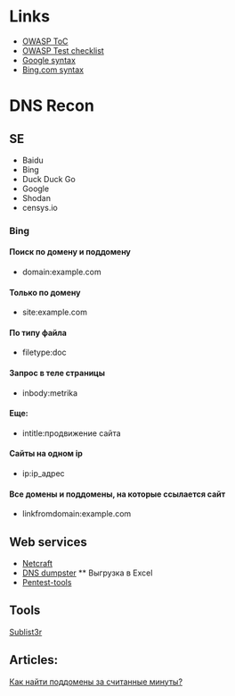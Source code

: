 # Links
* [OWASP ToC](https://www.owasp.org/index.php/OWASP_Testing_Guide_v4_Table_of_Contents)
* [OWASP Test checklist](https://www.owasp.org/index.php/Testing_Checklist)
* [Google syntax](https://support.google.com/websearch/answer/2466433?hl=en&visit_id=1-636557217326693897-2663777801&rd=1)
* [Bing.com syntax](http://not-alone.ru/must-have/seo/operators-bing.html)

# DNS Recon
## SE
* Baidu
* Bing
* Duck Duck Go
* Google
* Shodan
* censys.io

### Bing
#### Поиск по домену и поддомену
* domain:example.com
#### Только по домену
* site:example.com
#### По типу файла
* filetype:doc
#### Запрос в теле страницы
* inbody:metrika
#### Еще:
* intitle:продвижение сайта
#### Сайты на одном ip
* ip:ip_адрес
#### Все домены и поддомены, на которые ссылается сайт
* linkfromdomain:example.com

## Web services
* [Netcraft](http://searchdns.netcraft.com/)
* [DNS dumpster](https://dnsdumpster.com/)
** Выгрузка в  Excel
* [Pentest-tools](https://pentest-tools.com/information-gathering/find-subdomains-of-domain)

## Tools
[Sublist3r](https://github.com/aboul3la/Sublist3r)

## Articles:
[Как найти поддомены за считанные минуты?](https://habrahabr.ru/company/hosting-cafe/blog/312954/)

